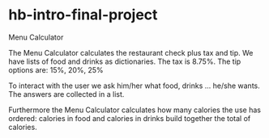 # hb-intro-final-project

Menu Calculator

The Menu Calculator calculates the restaurant check plus tax and tip. We have lists of food and drinks as dictionaries. The tax is 8.75%. The tip options are: 15%, 20%, 25%

To interact with the user we ask him/her what food, drinks ... he/she wants. The answers are collected in a list.

Furthermore the Menu Calculator calculates how many calories the use has ordered: calories in food and calories in drinks build together the total of calories.

